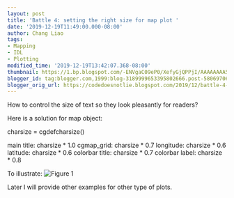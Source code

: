 ```yaml
---
layout: post
title: 'Battle 4: setting the right size for map plot '
date: '2019-12-19T11:49:00.000-08:00'
author: Chang Liao
tags:
- Mapping
- IDL
- Plotting
modified_time: '2019-12-19T13:42:07.368-08:00'
thumbnail: https://1.bp.blogspot.com/-ENVgaC09eP0/XefyGjQPPjI/AAAAAAAA5wE/9ld635BzLcg0GCTXpoIMZy_uARNNkDnpACLcBGAsYHQ/s72-c/dem.jpg
blogger_id: tag:blogger.com,1999:blog-3189999653395802666.post-5806970622190074727
blogger_orig_url: https://codedoesnotlie.blogspot.com/2019/12/battle-4-setting-right-size-for-map-plot.html
---
```


How to control the size of text so they look pleasantly for readers?

Here is a solution for map object:

charsize = cgdefcharsize()

main title: charsize  * 1.0
cgmap_grid: charsize  * 0.7
longitude: charsize  * 0.6
latitude: charsize  * 0.6
colorbar title: charsize  * 0.7
colorbar label: charsize  * 0.8

To illustrate:
![Figure 1](https://github.com/changliao/changliao.github.io/blob/main/_figure/dem.png?raw=true)


Later I will provide other examples for other type of plots. 